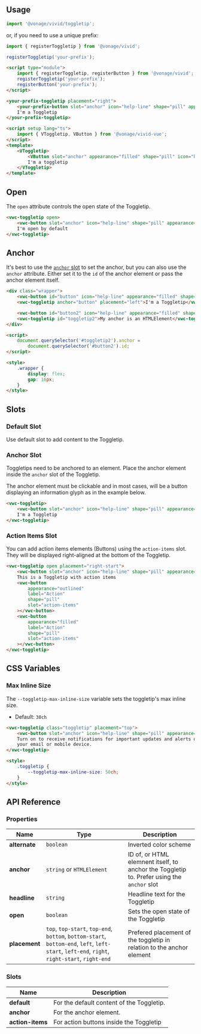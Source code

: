 ## Usage

<vwc-tabs>
<vwc-tab label="Web component"></vwc-tab>
<vwc-tab-panel>

```js
import '@vonage/vivid/toggletip';
```

or, if you need to use a unique prefix:

```js
import { registerToggletip } from '@vonage/vivid';

registerToggletip('your-prefix');
```

```html preview
<script type="module">
	import { registerToggletip, registerButton } from '@vonage/vivid';
	registerToggletip('your-prefix');
	registerButton('your-prefix');
</script>

<your-prefix-toggletip placement="right">
	<your-prefix-button slot="anchor" icon="help-line" shape="pill" appearance="filled"></your-prefix-button>
	I'm a Toggletip
</your-prefix-toggletip>
```

</vwc-tab-panel>
<vwc-tab label="Vue"></vwc-tab>
<vwc-tab-panel>

```html
<script setup lang="ts">
	import { VToggletip, VButton } from '@vonage/vivid-vue';
</script>
<template>
	<VToggletip>
		<VButton slot="anchor" appearance="filled" shape="pill" icon="help-line" />
		I'm a toggletip
	</VToggletip>
</template>
```

</vwc-tab-panel>
</vwc-tabs>

## Open

The `open` attribute controls the open state of the Toggletip.

```html preview center 100px
<vwc-toggletip open>
	<vwc-button slot="anchor" icon="help-line" shape="pill" appearance="filled"></vwc-button>
	I'm open by default
</vwc-toggletip>
```

## Anchor

It's best to use the [`anchor` slot](#anchor-slot) to set the anchor, but you can also use the `anchor` attribute. Either set it to the `id` of the anchor element or pass the anchor element itself.

```html preview center 150px
<div class="wrapper">
	<vwc-button id="button" icon="help-line" appearance="filled" shape="pill"></vwc-button>
	<vwc-toggletip anchor="button" placement="left">I'm a Toggletip</vwc-toggletip>

	<vwc-button id="button2" icon="help-line" appearance="filled" shape="pill"></vwc-button>
	<vwc-toggletip id="toggletip2">My anchor is an HTMLElement</vwc-toggletip>
</div>

<script>
	document.querySelector('#toggletip2').anchor =
		document.querySelector('#button2').id;
</script>

<style>
	.wrapper {
		display: flex;
		gap: 16px;
	}
</style>
```

## Slots

### Default Slot

Use default slot to add content to the Toggletip.

### Anchor Slot

Toggletips need to be anchored to an element. Place the anchor element inside the `anchor` slot of the Toggletip.

<vwc-note connotation="warning" icon="warning-line">

The anchor element must be clickable and in most cases, will be a button displaying an information glyph as in the example below.

</vwc-note>

```html preview center 150px
<vwc-toggletip>
	<vwc-button slot="anchor" icon="help-line" shape="pill" appearance="filled"></vwc-button>
	I'm a Toggletip
</vwc-toggletip>
```

### Action Items Slot

You can add action items elements (Buttons) using the `action-items` slot. They will be displayed right-aligned at the bottom of the Toggletip.

```html preview 150px
<vwc-toggletip open placement="right-start">
	<vwc-button slot="anchor" icon="help-line" shape="pill" appearance="filled"></vwc-button>
	This is a Toggletip with action items
	<vwc-button
		appearance="outlined"
		label="Action"
		shape="pill"
		slot="action-items"
	></vwc-button>
	<vwc-button
		appearance="filled"
		label="Action"
		shape="pill"
		slot="action-items"
	></vwc-button>
</vwc-toggletip>
```

## CSS Variables

### Max Inline Size

The `--toggletip-max-inline-size` variable sets the toggletip's max inline size.

- Default: `30ch`

```html preview center 250px
<vwc-toggletip class="toggletip" placement="top">
	<vwc-button slot="anchor" icon="help-line" shape="pill" appearance="filled"></vwc-button>
	Turn on to receive notifications for important updates and alerts directly to
	your email or mobile device.
</vwc-toggletip>

<style>
	.toggletip {
		--toggletip-max-inline-size: 50ch;
	}
</style>
```

## API Reference

### Properties

<div class="table-wrapper">

| Name | Type | Description |
| --- | --- | --- |
| **alternate** | `boolean` | Inverted color scheme |
| **anchor** | `string` or `HTMLElement` | ID of, or HTML elemnent itself, to anchor the Toggletip to. Prefer using the `anchor` slot |
| **headline** | `string` | Headline text for the Toggletip |
| **open** | `boolean` | Sets the open state of the Toggletip |
| **placement** | `top`, `top-start`, `top-end`, `bottom`, `bottom-start`, `bottom-end`, `left`, `left-start`, `left-end`, `right`, `right-start`, `right-end` | Prefered placement of the toggletip in relation to the anchor element |

</div>

### Slots

<div class="table-wrapper">

| Name     | Description                   |
| -------- | ----------------------------- |
| **default** | For the default content of the Toggletip. |
| **anchor** | For the anchor element. |
| **action-items** | For action buttons inside the Toggletip |

</div>